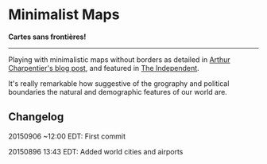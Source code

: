 # Minimalist Maps


**Cartes sans frontières!**

----------------------------

Playing with minimalistic maps without borders as detailed in [Arthur Charpentier's blog post](http://freakonometrics.hypotheses.org/20241), and featured in [The Independent](http://i100.independent.co.uk/article/see-the-world-differently-with-these-minimalist-maps--W1gmV6XiBx).

It's really remarkable how suggestive of the grography and political boundaries the natural and demographic features of our world are.



Changelog
---------------

20150906 ~12:00 EDT: First commit

20150896  13:43 EDT: Added world cities and airports